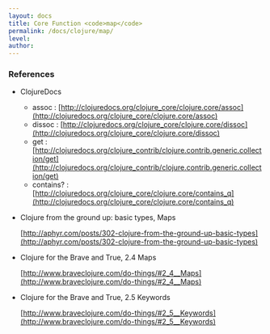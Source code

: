```yaml
---
layout: docs
title: Core Function <code>map</code>
permalink: /docs/clojure/map/
level: 
author: 
---
```



### References

- ClojureDocs
	- assoc : [http://clojuredocs.org/clojure_core/clojure.core/assoc](http://clojuredocs.org/clojure_core/clojure.core/assoc)
	- dissoc : [http://clojuredocs.org/clojure_core/clojure.core/dissoc](http://clojuredocs.org/clojure_core/clojure.core/dissoc)
	- get : [http://clojuredocs.org/clojure_contrib/clojure.contrib.generic.collection/get](http://clojuredocs.org/clojure_contrib/clojure.contrib.generic.collection/get)
	- contains? : [http://clojuredocs.org/clojure_core/clojure.core/contains_q](http://clojuredocs.org/clojure_core/clojure.core/contains_q)

- Clojure from the ground up: basic types, Maps

    [http://aphyr.com/posts/302-clojure-from-the-ground-up-basic-types](http://aphyr.com/posts/302-clojure-from-the-ground-up-basic-types)

- Clojure for the Brave and True, 2.4 Maps

    [http://www.braveclojure.com/do-things/#2_4__Maps](http://www.braveclojure.com/do-things/#2_4__Maps)

- Clojure for the Brave and True, 2.5 Keywords

    [http://www.braveclojure.com/do-things/#2_5__Keywords](http://www.braveclojure.com/do-things/#2_5__Keywords)